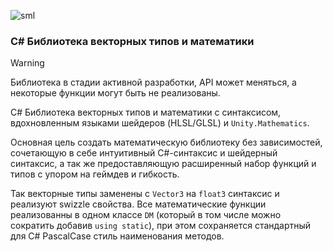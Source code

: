 ![sml](https://user-images.githubusercontent.com/99481254/229620718-0b1a6ab5-3b03-430c-a51c-49167ed56a24.png)

### C# Библиотека векторных типов и математики

> [!WARNING]
> Библиотека в стадии активной разработки, API может меняться, а некоторые функции могут быть не реализованы.

C# Библиотека векторных типов и математики с синтаксисом, вдохновленным языками шейдеров (HLSL/GLSL) и `Unity.Mathematics`.

Основная цель создать математическую библиотеку без зависимостей, сочетающую в себе интуитивный C#-синтаксис и шейдерный синтаксис, а так же предоставляющую расширенный набор функций и типов с упором на геймдев и гибкость. 

Так векторные типы заменены с `Vector3` на `float3` синтаксис и реализуют swizzle свойства. Все математические функции реализованны в одном классе `DM` (который в том числе можно сократить добавив `using static`), при этом сохраняется стандартный для C# PascalCase стиль наименования методов.